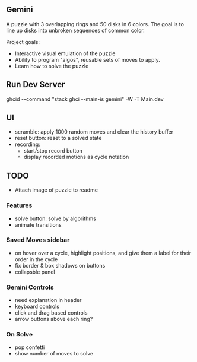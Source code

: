 ## Gemini 
A puzzle with 3 overlapping rings and 50 disks in 6 colors. The goal is to line up disks into unbroken sequences of common color.

Project goals:
- Interactive visual emulation of the puzzle
- Ability to program "algos", reusable sets of moves to apply.
- Learn how to solve the puzzle

## Run Dev Server
ghcid --command "stack ghci --main-is gemini" -W -T Main.dev

## UI
- scramble: apply 1000 random moves and clear the history buffer
- reset button: reset to a solved state
- recording:
    - start/stop record button
    - display recorded motions as cycle notation

## TODO
- Attach image of puzzle to readme

### Features
- solve button: solve by algorithms
- animate transitions

### Saved Moves sidebar
- on hover over a cycle, highlight positions, and give them a label for their order in the cycle
- fix border & box shadows on buttons
- collapsble panel 

### Gemini Controls
- need explanation in header
- keyboard controls
- click and drag based controls
- arrow buttons above each ring?

### On Solve
- pop confetti 
- show number of moves to solve
